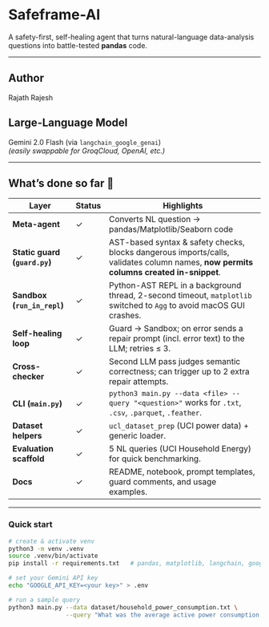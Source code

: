 # Safeframe-AI

A safety-first, self-healing agent that turns natural-language data-analysis questions into battle-tested **pandas** code.

---

## Author  
Rajath Rajesh

## Large-Language Model  
Gemini 2.0 Flash (via `langchain_google_genai`)  
*(easily swappable for GroqCloud, OpenAI, etc.)*

---

## What’s done so far 🚀  

| Layer | Status | Highlights |
|-------|--------|------------|
| **Meta-agent** | ✓ | Converts NL question → pandas/Matplotlib/Seaborn code|
| **Static guard (`guard.py`)** | ✓ | AST-based syntax & safety checks, blocks dangerous imports/calls, validates column names, **now permits columns created in-snippet**. |
| **Sandbox (`run_in_repl`)** | ✓ | Python-AST REPL in a background thread, 2-second timeout, `matplotlib` switched to `Agg` to avoid macOS GUI crashes. |
| **Self-healing loop** | ✓ | Guard → Sandbox; on error sends a repair prompt (incl. error text) to the LLM; retries ≤ 3. |
| **Cross-checker** | ✓ | Second LLM pass judges semantic correctness; can trigger up to 2 extra repair attempts. |
| **CLI (`main.py`)** | ✓ | ```python3 main.py --data <file> --query "<question>"``` works for `.txt`, `.csv`, `.parquet`, `.feather`. |
| **Dataset helpers** | ✓ | `ucl_dataset_prep` (UCI power data) + generic loader. |
| **Evaluation scaffold** | ✓ | 5 NL queries (UCI Household Energy) for quick benchmarking. |
| **Docs** | ✓ | README, notebook, prompt templates, guard comments, and usage examples. |

---

### Quick start

```bash
# create & activate venv
python3 -m venv .venv
source .venv/bin/activate
pip install -r requirements.txt   # pandas, matplotlib, langchain, google-genai, …

# set your Gemini API key
echo "GOOGLE_API_KEY=<your key>" > .env

# run a sample query
python3 main.py --data dataset/household_power_consumption.txt \
                --query "What was the average active power consumption in March 2007?"
